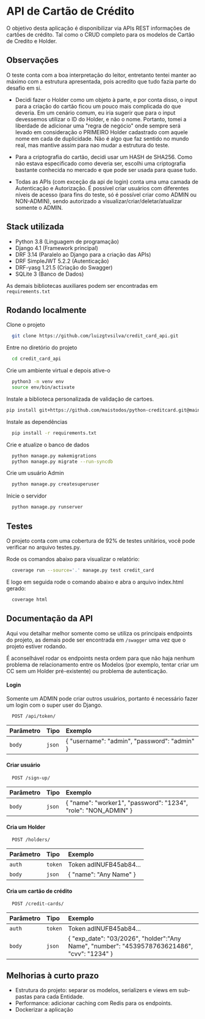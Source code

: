 # API de Cartão de Crédito

O objetivo desta aplicação é disponibilizar via APIs REST informações de cartões de crédito. Tal como o CRUD completo para os modelos de Cartão de Credito e Holder.

## Observações

O teste conta com a boa interpretação do leitor, entretanto tentei manter ao máximo com a estrutura apresentada, pois acredito que tudo fazia parte do desafio em si.

- Decidi fazer o Holder como um objeto à parte, e por conta disso, o input para a criação do cartão ficou um pouco mais complicada do que deveria. Em um cenário comum, eu iria sugerir que para o input devessemos utilizar o ID do Holder, e não o nome. Portanto, tomei a liberdade de adicionar uma "regra de negócio" onde sempre será levado em consideração o PRIMEIRO Holder cadastrado com aquele nome em cada de duplicidade. Não é algo que faz sentido no mundo real, mas mantive assim para nao mudar a estrutura do teste.

- Para a criptografia do cartão, decidi usar um HASH de SHA256. Como não estava especificado como deveria ser, escolhi uma criptografia bastante conhecida no mercado e que pode ser usada para quase tudo.

- Todas as APIs (com exceção da api de login) conta uma uma camada de Autenticação e Autorização. É possível criar usuários com diferentes níveis de acesso (para fins do teste, só é possível criar como ADMIN ou NON-ADMIN), sendo autorizado a visualizar/criar/deletar/atualizar somente o ADMIN. 

## Stack utilizada


- Python 3.8 (Linguagem de programação)
- Django 4.1 (Framework principal)
- DRF 3.14 (Paralelo ao Django para a criação das APIs)
- DRF SimpleJWT 5.2.2 (Autenticação)
- DRF-yasg 1.21.5 (Criação do Swagger)
- SQLite 3 (Banco de Dados)

As demais bibliotecas auxiliares podem ser encontradas em `requirements.txt`



## Rodando localmente

Clone o projeto

```bash
  git clone https://github.com/luizgtvsilva/credit_card_api.git
```

Entre no diretório do projeto

```bash
  cd credit_card_api
```

Crie um ambiente virtual e depois ative-o

```bash
  python3 -m venv env
  source env/bin/activate
```

Instale a biblioteca personalizada de validação de cartoes.

```bash
pip install git+https://github.com/maistodos/python-creditcard.git@main
```

Instale as dependências

```bash
  pip install -r requirements.txt
```

Crie e atualize o banco de dados

```bash
  python manage.py makemigrations
  python manage.py migrate --run-syncdb
```

Crie um usuário Admin

```bash
  python manage.py createsuperuser
```

Inicie o servidor

```bash
  python manage.py runserver
```

## Testes


O projeto conta com uma cobertura de 92% de testes unitários, você pode verificar no arquivo testes.py.

Rode os comandos abaixo para visualizar o relatório:
```bash
  coverage run --source='.' manage.py test credit_card
```
E logo em seguida rode o comando abaixo e abra o arquivo index.html gerado:
```bash
  coverage html
```


## Documentação da API
Aqui vou detalhar melhor somente como se utiliza os principais endpoints do projeto, as demais pode ser encontrada em `/swagger` uma vez que o projeto estiver rodando.

É aconselhável rodar os endpoints nesta ordem para que não haja nenhum problema de relacionamento entre os Modelos (por exemplo, tentar criar um CC sem um Holder pré-existente) ou problema de autenticação.

#### Login
Somente um ADMIN pode criar outros usuários, portanto é necessário fazer um login com o super user do Django. 

```http
  POST /api/token/
```

| Parâmetro   | Tipo       | Exemplo                           |
| :---------- | :--------- | :---------------------------------- |
| `body` | `json` | { "username": "admin", "password": "admin" } |


#### Criar usuário

```http
  POST /sign-up/
```

| Parâmetro   | Tipo       | Exemplo                           |
| :---------- | :--------- | :---------------------------------- |
| `body` | `json` | { "name": "worker1", "password": "1234",  "role": "NON_ADMIN" } |


#### Cria um Holder

```http
  POST /holders/
```

| Parâmetro   | Tipo       | Exemplo                           |
| :---------- | :--------- | :---------------------------------- |
| `auth` | `token` | Token adINUFB45ab84... |
| `body` | `json` | { "name": "Any Name" } |

#### Cria um cartão de crédito

```http
  POST /credit-cards/
```

| Parâmetro   | Tipo       | Exemplo                           |
| :---------- | :--------- | :---------------------------------- |
| `auth` | `token` | Token adINUFB45ab84... |
| `body` | `json` | { "exp_date": "03/2026", "holder":"Any Name", "number": "4539578763621486", "cvv": "1234" } |






## Melhorias à curto prazo

- Estrutura do projeto: separar os modelos, serializers e views em sub-pastas para cada Entidade.
- Performance: adicionar caching com Redis para os endpoints.
- Dockerizar a aplicação
